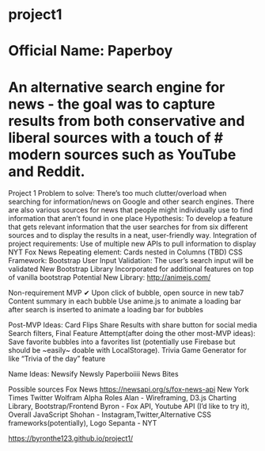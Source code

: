 # project1
# Official Name: Paperboy
# An alternative search engine for news - the goal was to capture results from both conservative and liberal sources with a touch of # modern sources such as YouTube and Reddit.

Project 1
Problem to solve: There’s too much clutter/overload when searching for information/news on Google and other search engines.
There are also various sources for news that people might individually use to find information that aren’t found in one place
Hypothesis: To develop a feature that gets relevant information that the user searches for from six different sources and to display the results in a neat, user-friendly way.
Integration of project requirements:
Use of multiple new APIs to pull information to display
NYT
Fox News
Repeating element: Cards nested in Columns (TBD)
CSS Framework: Bootstrap
User Input Validation: The user’s search input will be validated 
New Bootstrap Library Incorporated for additional features on top of vanilla bootstrap
Potential New Library:
http://animejs.com/

Non-requirement MVP 
    ✔ Upon click of bubble, open source in new tab7
Content summary in each bubble
Use anime.js to animate a loading bar after search is inserted to animate a loading bar for bubbles

Post-MVP Ideas:
Card Flips
Share Results with share button for social media
Search filters, 
Final Feature Attempt(after doing the other most-MVP ideas): Save favorite bubbles into a favorites list (potentially use Firebase but should be ~easily~ doable with LocalStorage).
Trivia Game Generator for like “Trivia of the day” feature
                
Name Ideas:
Newsify
Newsly
Paperboiiii
News Bites



Possible sources
Fox News
https://newsapi.org/s/fox-news-api
New York Times
Twitter
Wolfram Alpha
Roles
Alan - Wireframing, D3.js Charting Library, Bootstrap/Frontend
Byron - Fox API, Youtube API (I’d like to try it), Overall JavaScript
Shohan - Instagram,Twitter,Alternative CSS frameworks(potentially), Logo
Sepanta - NYT


https://byronthe123.github.io/project1/
